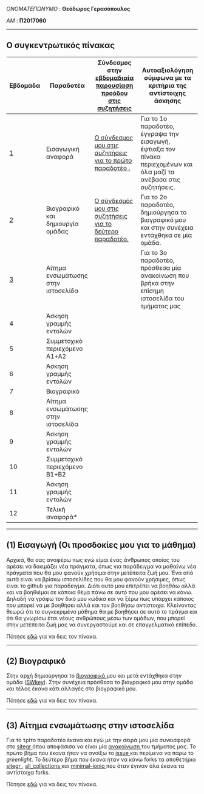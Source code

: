 _ΟΝΟΜΑΤΕΠΩΝΥΜΟ_ : **Θεόδωρος Γερασόπουλος**

_AM_ : **Π2017060**

--------------------------------------------  

Ο συγκεντρωτικός πίνακας
--------------------------------------------  
| Εβδομάδα | Παραδοτέα | Σύνδεσμος στην [εβδομαδιαία παρουσίαση προόδου στις συζητήσεις](https://github.com/courses-ionio/help/discussions/categories/show-and-tell) | Αυτοαξιολόγηση σύμφωνα με τα κριτήρια της αντίστοιχης άσκησης |
| --- | --- | --- | --- |
| [1](https://github.com/p17gera1/sw/blob/2017060/projects/2017060/README.md#1-εισαγωγή-οι-προσδοκίες-μου-για-το-μάθημα) | Εισαγωγική αναφορά | [Ο σύνδεσμος μου στις συζητήσεις για το πρώτο παραδοτέο .](https://github.com/courses-ionio/help/discussions/151) | Για το 1ο παραδοτέο, έγγραψα την εισαγωγή, έφτιαξα τον πίνακα περιεχομένων και όλα μαζί τα ανέβασα στις συζητήσεις. |
| [2](https://github.com/p17gera1/sw/edit/2017060/projects/2017060/README.md#2-βιογραφικό) | Βιογραφικό και δημιουργία ομάδας | [Ο σύνδεσμός μου στις συζητήσεις για το δεύτερο παραδοτέο. ](https://github.com/courses-ionio/help/discussions/264) | Για το 2ο παραδοτέο, δημιούργησα το βιογραφικό μου και στην συνέχεια εντάχθηκα σε μία ομάδα. |
| [3](https://github.com/p17gera1/sw/edit/2017060/projects/2017060/README.md#3-αίτημα-ενσωμάτωσης-στην-ιστοσελίδα) | Αίτημα ενσωμάτωσης στην ιστοσελίδα | | Για το 3ο παραδοτέο, πρόσθεσα μία ανακοίνωση που βρήκα στην επίσημη ιστοσελίδα του τμήματος μας |
| 4 | Άσκηση γραμμής εντολών | | |
| 5 | Συμμετοχικό περιεχόμενο A1+A2 | | |
| 6 | Άσκηση γραμμής εντολών | | |
| 7 | Βιογραφικό | | |
| 8 | Αίτημα ενσωμάτωσης στην ιστοσελίδα | | |
| 9 | Άσκηση γραμμής εντολών | | |
| 10 | Συμμετοχικό περιεχόμενο B1+B2 | | |
| 11 | Άσκηση γραμμής εντολών | | |
| 12 | Τελική αναφορά* | | |

-------------------------------------------
  
(1) Εισαγωγή (Οι προσδοκίες μου για το μάθημα) 
--------------------------------------------  
Αρχικά, θα σας αναφέρω πως εγώ είμαι ένας άνθρωπος οποίος του αρέσει να δοκιμάζει νέα πράγματα, όπως για παράδειγμα να μαθαίνω νέα πράγματα που θα μου φανούν χρήσιμα
στην μετέπειτα ζωή μου. Ένα από αυτά είναι να βρίσκω ιστοσελίδες που θα μου φανούν χρήσιμες, όπως είναι το github για παράδειγμα. Διότι αυτό μου επιτρέπει να βοηθάω αλλά 
και να βοηθιέμαι σε κάποια θέμα πάνω σε αυτό που μου αρέσει να κάνω. Δηλαδή να γράφω τον δικό μου κώδικα και να ξέρω πως υπάρχει κάποιος που μπορεί να με βοηθήσει αλλά
και τον βοηθήσω αντίστοιχα. Κλείνοντας θεωρώ ότι το συγκεκριμένο μάθημα θα με βοηθήσει σε αυτό το πράγμα και ότι θα γνωρίσω έτσι νέους ανθρώπους μέσω των ομάδων, που
μπορεί στην μετέπειτα ζωή μας να συνεργαστούμε και σε επαγγελματικό επίπεδο.

Πάτησε [εδώ](https://github.com/p17gera1/sw/blob/2017060/projects/2017060/README.md#ο-συγκεντρωτικός-πίνακας) για να δεις τον πίνακα.

-------------------------------------------
  
(2) Βιογραφικό 
--------------------------------------------  
Στην αρχή δημιούργησα το [βιογραφικό ](https://p17gera1.github.io/online-cv/) μου και μετά εντάχθηκα στην ομάδα ([SWkey](https://github.com/SWkey)). Στην συνέχεια πρόσθεσα το βιογραφικό μου στην ομάδα και τέλος έκανα κάτι αλλαγές στο βιογραφικό μου.

Πάτησε [εδώ](https://github.com/p17gera1/sw/blob/2017060/projects/2017060/README.md#ο-συγκεντρωτικός-πίνακας) για να δεις τον πίνακα.

-------------------------------------------
  
(3) Αίτημα ενσωμάτωσης στην ιστοσελίδα
--------------------------------------------  
Για το τρίτο παραδοτέο έκανα και εγώ με την σειρά μου μία συνεισφορά στο [sitegr ](https://github.com/ioniodi/sitegr) όπου αποφάσισα να είναι μία [ανακοίνωση ](https://di.ionio.gr/gr/news/23978/) του τμήματος μας. Το πρώτο βήμα που έκανα ήταν να ανοίξω το [issue ](https://github.com/ioniodi/sitegr/issues/404) και περίμενα να πάρω το *greenlight*. Το δεύτερο βήμα που έκανα ήταν να κάνω forks τα αποθετήρια [sitegr ](https://github.com/p17gera1/sitegr), [all_collections ](https://github.com/p17gera1/all_collections/) και [minimal-ionio ](https://github.com/p17gera1/minimal-ionio) που όταν έγιναν όλα έκανα τα αντίστοιχα forks. 

Πάτησε [εδώ](https://github.com/p17gera1/sw/blob/2017060/projects/2017060/README.md#ο-συγκεντρωτικός-πίνακας) για να δεις τον πίνακα.
